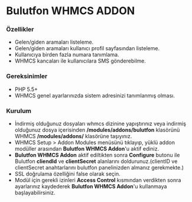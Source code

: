 # Bulutfon WHMCS ADDON 

### Özellikler

* Gelen/giden aramaları listeleme.
* Gelen/giden aramaları kullanıcı profil sayfasından listeleme.
* Kullanıcıya birden fazla numara tanımlama.
* WHMCS kancaları ile kullanıcılara SMS gönderebilme.

### Gereksinimler

* PHP 5.5+
* WHMCS genel ayarlarınızda sistem adresinizi tanımlanmış olması.


### Kurulum

* İndirmiş olduğunuz dosyaları whmcs dizinine yapıştırınız veya indirmiş olduğunuz dosya içerisinden **/modules/addons/bulutfon** klasörünü WHMCS **/modules/addons/** klasörüne taşıyınız.
* WHMCS Setup > Addon Modules menüsünü tıklayıp, yüklü addon modüller arasından **Bulutfon WHMCS Addon**'u aktif ediniz.
* **Bulutfon WHMCS Addon** aktif ediltikten sonra **Configure** butonu ile Bulutfon **cliendId** ve **clientSecret** alanlarını doldurunuz.(clientID ve clientSecret anahtarlarını bulutfon panelinizden almanız gerekmekte.)
* SSL doğrulama özelliğini false olarak seçin.
* Modül için gerekli izinleri **Access Control** kısmından verdikten sonra ayarlarınız kaydederek **Bulutfon WHMCS Addon**'u kullanmaya başlayabilirsiniz.
